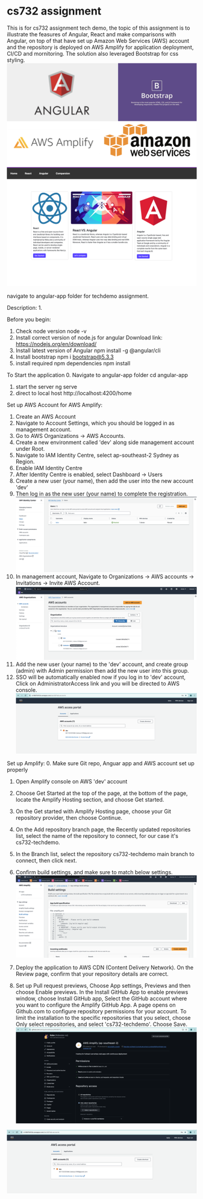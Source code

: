 # cs732 assignment
This is for cs732 assignment tech demo, the topic of this assignment is to illustrate the feasures of Angular, React and make comparisons with Angular, on top of that have set up Amazon Web Services (AWS) account and the repository is deployed on AWS Amplify for application deployment, CI/CD and mornitoring. The solution also leveraged Bootstrap for css styling. 
![Tools](images/Tools.png "Tools")
![app-home](images/app-home.png "app-home")

navigate to angular-app folder for techdemo assignment.

Description:
1. 

Before you begin:
1. Check node version
    node -v
2. Install correct version of node.js for angular
    Download link: https://nodejs.org/en/download/
3. Install latest version of Angular
    npm install -g @angular/cli
4. Install bootstrap
    npm i bootstrap@5.3.3
5. install required npm dependencies
    npm install
   


To Start the  application
0. Navigate to angular-app folder
    cd angular-app
1. start the server
    ng serve
2. direct to local host 
    http://localhost:4200/home




 
Set up AWS Account for AWS Amplify:
1. Create an AWS Account 
2. Navigate to Account Settings, which you should be logged in as management account. 
3. Go to AWS Organizations -> AWS Accounts.
4. Create a new environment called 'dev' along side management account under Root.
5. Navigate to IAM Identity Centre, select ap-southeast-2 Sydney as Region.
6. Enable IAM Identity Centre
7. After Identity Centre is enabled, select Dashboard -> Users
8. Create a new user (your name), then add the user into the new account 'dev'
9. Then log in as the new user (your name) to complete the registration.
![Alt text](images/AWS-IAM.png "AWS-IAM")
10. In management account, Navigate to Organizations -> AWS accounts -> Invitations -> Invite AWS Account. 
![Alt text](images/AWS-Org.png "AWS-Org")
11. Add the new user (your name) to the 'dev' account, and create group (admin) with Admin permission then add the new user into this group. 
12. SSO will be automatically enabled now if you log in to 'dev' account, Click on AdministratorAccess link and you will be directed to AWS console. 
![Alt text](images/AWS-SSO.png "AWS-SSO")

Set up Amplify:
0. Make sure Git repo, Anguar app and AWS account set up properly
1. Open Amplify console on AWS 'dev' account
2. Choose Get Started at the top of the page, at the bottom of the page, locate the Amplify Hosting section, and choose Get started.
3. On the Get started with Amplify Hosting page, choose your Git repository provider, then choose Continue.
4. On the Add repository branch page,  the Recently updated repositories list, select the name of the repository to connect, for our case it's cs732-techdemo.
5. In the Branch list, select the repository cs732-techdemo main branch to connect, then click next.
6. Confirm build settings, and make sure to match below settings.
![AWS-Amplify-build](images/AWS-Amplify-build.png "AWS-Amplify-build")
7. Deploy the application to AWS CDN (Content Delivery Network). On the Review page, confirm that your repository details are correct.

8. Set up Pull request previews, Choose App settings, Previews and then choose Enable previews. In the Install GitHub App to enable previews window, choose Install GitHub app, Select the GitHub account where you want to configure the Amplify GitHub App. A page opens on Github.com to configure repository permissions for your account. To limit the installation to the specific repositories that you select, choose Only select repositories, and select 'cs732-techdemo'. Choose Save.
![Git-Amplify](images/Git-Amplify.png "Git-Amplify")


![Alt text](images/AWS-SSO.png "AWS-SSO")



